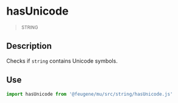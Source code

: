 # hasUnicode

> <small>STRING</small>

## Description

Checks if `string` contains Unicode symbols.

## Use

```js
import hasUnicode from '@feugene/mu/src/string/hasUnicode.js'
```
